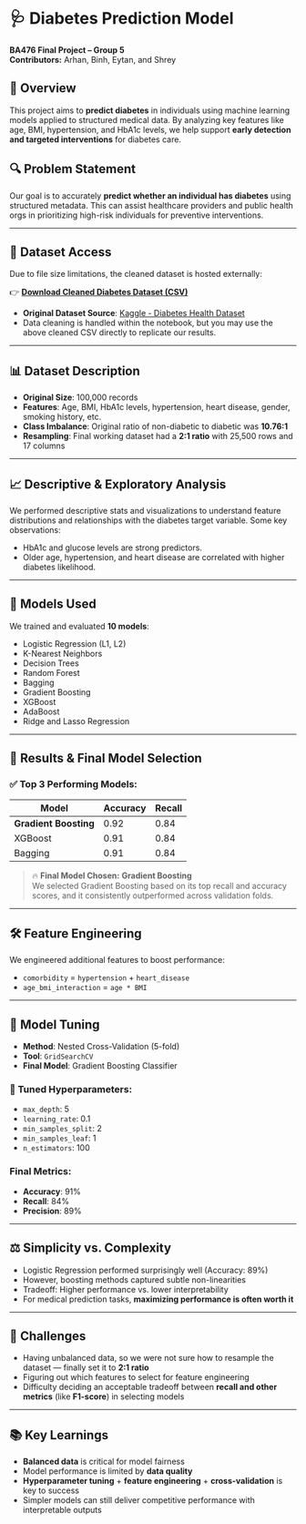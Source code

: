 # 🩺 Diabetes Prediction Model

**BA476 Final Project – Group 5**  
**Contributors:** Arhan, Binh, Eytan, and Shrey

## 📌 Overview

This project aims to **predict diabetes** in individuals using machine learning models applied to structured medical data. By analyzing key features like age, BMI, hypertension, and HbA1c levels, we help support **early detection and targeted interventions** for diabetes care.

## 🔍 Problem Statement

Our goal is to accurately **predict whether an individual has diabetes** using structured metadata. This can assist healthcare providers and public health orgs in prioritizing high-risk individuals for preventive interventions.

---

## 📂 Dataset Access

Due to file size limitations, the cleaned dataset is hosted externally:

👉 [**Download Cleaned Diabetes Dataset (CSV)**](https://drive.google.com/file/d/1Vpq-vGhLxNkrlLJw9XaiwLswkw9FenCe/view?usp=share_link)

- **Original Dataset Source**: [Kaggle - Diabetes Health Dataset](https://www.kaggle.com/datasets/iammustafatz/diabetes-prediction-dataset)
- Data cleaning is handled within the notebook, but you may use the above cleaned CSV directly to replicate our results.

---

## 📊 Dataset Description

- **Original Size**: 100,000 records
- **Features**: Age, BMI, HbA1c levels, hypertension, heart disease, gender, smoking history, etc.
- **Class Imbalance**: Original ratio of non-diabetic to diabetic was **10.76:1**
- **Resampling**: Final working dataset had a **2:1 ratio** with 25,500 rows and 17 columns

---

## 📈 Descriptive & Exploratory Analysis

We performed descriptive stats and visualizations to understand feature distributions and relationships with the diabetes target variable. Some key observations:

- HbA1c and glucose levels are strong predictors.
- Older age, hypertension, and heart disease are correlated with higher diabetes likelihood.

---

## 🧠 Models Used

We trained and evaluated **10 models**:

- Logistic Regression (L1, L2)
- K-Nearest Neighbors
- Decision Trees
- Random Forest
- Bagging
- Gradient Boosting
- XGBoost
- AdaBoost
- Ridge and Lasso Regression

---

## 🥇 Results & Final Model Selection

### ✅ Top 3 Performing Models:

| Model             | Accuracy | Recall |
|------------------|----------|--------|
| **Gradient Boosting** | 0.92     | 0.84   |
| XGBoost           | 0.91     | 0.84   |
| Bagging           | 0.91     | 0.84   |

> 🔥 **Final Model Chosen:** **Gradient Boosting**  
> We selected Gradient Boosting based on its top recall and accuracy scores, and it consistently outperformed across validation folds.

---

## 🛠️ Feature Engineering

We engineered additional features to boost performance:

- `comorbidity` = `hypertension` + `heart_disease`
- `age_bmi_interaction` = `age * BMI`

---

## 🔧 Model Tuning

- **Method**: Nested Cross-Validation (5-fold)
- **Tool**: `GridSearchCV`
- **Final Model**: Gradient Boosting Classifier

### 🎯 Tuned Hyperparameters:

- `max_depth`: 5  
- `learning_rate`: 0.1  
- `min_samples_split`: 2  
- `min_samples_leaf`: 1  
- `n_estimators`: 100

### Final Metrics:

- **Accuracy**: 91%
- **Recall**: 84%
- **Precision**: 89%

---

## ⚖️ Simplicity vs. Complexity

- Logistic Regression performed surprisingly well (Accuracy: 89%)
- However, boosting methods captured subtle non-linearities
- Tradeoff: Higher performance vs. lower interpretability
- For medical prediction tasks, **maximizing performance is often worth it**

---

## 🚧 Challenges

- Having unbalanced data, so we were not sure how to resample the dataset — finally set it to **2:1 ratio**
- Figuring out which features to select for feature engineering
- Difficulty deciding an acceptable tradeoff between **recall and other metrics** (like **F1-score**) in selecting models

---

## 📚 Key Learnings

- **Balanced data** is critical for model fairness
- Model performance is limited by **data quality**
- **Hyperparameter tuning** + **feature engineering** + **cross-validation** is key to success
- Simpler models can still deliver competitive performance with interpretable outputs

